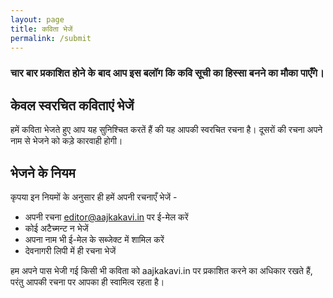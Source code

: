```yaml
---
layout: page
title: कविता भेजें
permalink: /submit
---
```


### चार बार प्रकाशित होने के बाद आप इस बलॉग कि कवि सूची का हिस्सा बनने का मौका पाएँगे।

## केवल स्वरचित कविताएं भेजें

हमें कविता भेजते हुए आप यह सुनिश्चित करतें हैं की यह आपकी स्वरचित रचना है। दूसरों की रचना अपने नाम से भेजने को कड़े कारवाही होगी।

## भेजने के नियम 

कृपया इन नियमों के अनुसार ही हमें अपनी रचनाएँ भेजें -

- अपनी रचना editor@aajkakavi.in पर ई-मेल करें 
- कोई अटैच्मन्ट न भेजें
- अपना नाम भी ई-मेल के सब्जेक्ट में शामिल करें
- देवनागरी लिपी में ही रचना भेजें


 हम अपने पास भेजी गई किसी भी कविता को aajkakavi.in पर प्रकाशित करने का अधिकार रखते हैं, परंतु आपकी रचना पर आपका ही स्वामित्व रहता है।
